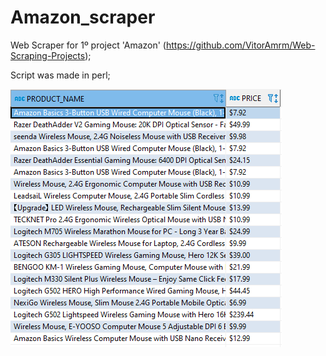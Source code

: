# Amazon_scraper
Web Scraper for 1º project 'Amazon' (https://github.com/VitorAmrm/Web-Scraping-Projects);

Script was made in perl;

![data](https://github.com/VitorAmrm/Amazon_scraper/blob/main/img/Screenshot_13.png)
